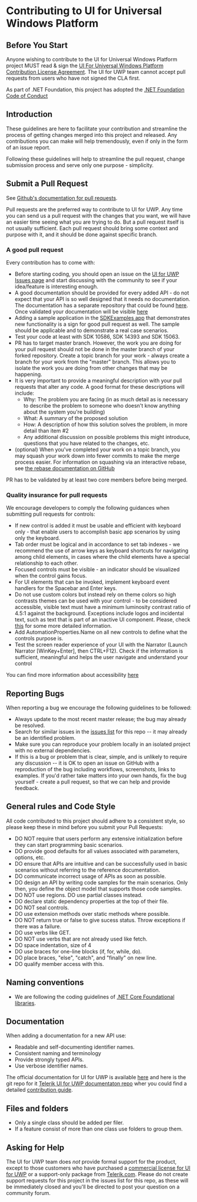 # Contributing to UI for Universal Windows Platform

## Before You Start

Anyone wishing to contribute to the UI for Universal Windows Platform project MUST read & sign the [UI For Universal Windows Platform Contribution License Agreement](https://docs.google.com/forms/d/e/1FAIpQLSfQAzVxnnfwRQmtJCVmB41_ig1gYow--Gr8qLvaDxJRNHPtUQ/viewform). The UI for UWP team cannot accept pull requests from users who have not signed the CLA first.

As part of .NET Foundation, this project has adopted the [.NET Foundation Code of Conduct](https://dotnetfoundation.org/code-of-conduct) 

## Introduction

These guidelines are here to facilitate your contribution and streamline the process of getting changes merged into this project and released. Any contributions you can make will help tremendously, even if only in the form of an issue report.

Following these guidelines will help to streamline the pull request, change submission process and serve only one purpose - simplicity.

## Submit a Pull Request

See [Github's documentation for pull requests](https://help.github.com/articles/using-pull-requests).

Pull requests are the preferred way to contribute to UI for UWP. Any time you can send us a pull request with the changes that you want, we will have an easier time seeing what you are trying to do. But a pull request itself is not usually sufficient. Each pull request should bring some context and purpose with it, and it should be done against specific branch. 

### A good pull request

Every contribution has to come with:

* Before starting coding, you should open an issue on the [UI for UWP Issues page](https://github.com/telerik/UI-For-UWP/issues) and start discussing with the community to see if your idea/feature is interesting enough. 
* A good documentation should be provided for every added API - do not expect that your API is so well designed that it needs no documentation. The documentation has a separate repository that could be found [here](https://github.com/telerik/uwp-docs). Once validated your documentation will be visible [here](http://docs.telerik.com/devtools/universal-windows-platform/introduction-uwp)
* Adding a sample application in the [SDKExamples app](https://github.com/telerik/UI-For-UWP/tree/master/SDKExamples.UWP) that demonstrates new functionality is a sign for good pull request as well. The sample should be applicable and to demonstrate a real case scenarios.
* Test your code at least with SDK 10586, SDK 14393 and SDK 15063.
* PR has to target master branch. However, the work you are doing for your pull request should not be done in the master branch of your forked repository. Create a topic branch for your work - always create a branch for your work from the "master" branch. This allows you to isolate the work you are doing from other changes that may be happening.
* It is very important to provide a meaningful description with your pull requests that alter any code. A good format for these descriptions will include:
	* Why: The problem you are facing (in as much detail as is necessary to describe the problem to someone who doesn't know anything about the system you're building)
	* What: A summary of the proposed solution
	* How: A description of how this solution solves the problem, in more detail than item #2
	* Any additional discussion on possible problems this might introduce, questions that you have related to the changes, etc.
* (optional) When you've completed your work on a topic branch, you may squash your work down into fewer commits to make the merge process easier. For information on squashing via an interactive rebase, see [the rebase documentation on GitHub](https://help.github.com/articles/interactive-rebase)

PR has to be validated by at least two core members before being merged.

### Quality insurance for pull requests

We encourage developers to comply the following guidances when submitting pull requests for controls:
* If new control is added it must be usable and efficient with keyboard only - that enable users to accomplish basic app scenarios by using only the keyboard.
* Tab order must be logical and in accordance to set tab indexes - we recommend the use of arrow keys as keyboard shortcuts for navigating among child elements, in cases where the child elements have a special relationship to each other.
* Focused controls must be visible - an indicator should be visualized when the control gains focus.
* For UI elements that can be invoked, implement keyboard event handlers for the Spacebar and Enter keys.
* Do not use custom colors but instead rely on theme colors so high contrasts themes can be used with your control - to be considered accessible, visible text must have a minimum luminosity contrast ratio of 4.5:1 against the background. Exceptions include logos and incidental text, such as text that is part of an inactive UI component. Please, check [this](https://www.w3.org/TR/WCAG20-TECHS/G18.html) for some more detailed information.
* Add AutomationProperties.Name on all new controls to define what the controls purpose is.
* Test the screen reader experience of your UI with the Narrator (Launch Narrator [WinKey+Enter], then CTRL+F12). Check if the information is sufficient, meaningful and helps the user navigate and understand your control

You can find more information about accessibility [here](https://blogs.msdn.microsoft.com/winuiautomation/2015/07/14/building-accessible-windows-universal-apps-introduction)

## Reporting Bugs

When reporting a bug we encourage the following guidelines to be followed:

* Always update to the most recent master release; the bug may already be resolved.
* Search for similar issues in the [issues list](https://github.com/telerik/UI-For-UWP/issues) for this repo -- it may already be an identified problem.
* Make sure you can reproduce your problem locally in an isolated project with no external dependencies.
* If this is a bug or problem that is clear, simple, and is unlikely to require any discussion -- it is OK to open an issue on GitHub with a reproduction of the bug including workflows, screenshots, links to examples. If you'd rather take matters into your own hands, fix the bug yourself - create a pull request, so that we can help and provide feedback.

## General rules and Code Style

All code contributed to this project should adhere to a consistent style, so please keep these in mind before you submit your Pull Requests:

* DO NOT require that users perform any extensive initialization before they can start programming basic scenarios.
* DO provide good defaults for all values associated with parameters, options, etc.
* DO ensure that APIs are intuitive and can be successfully used in basic scenarios without referring to the reference documentation.
* DO communicate incorrect usage of APIs as soon as possible. 
* DO design an API by writing code samples for the main scenarios. Only then, you define the object model that supports those code samples.
* DO NOT use regions. DO use partial classes instead.
* DO declare static dependency properties at the top of their file.
* DO NOT seal controls.
* DO use extension methods over static methods where possible.
* DO NOT return true or false to give sucess status. Throw exceptions if there was a failure.
* DO use verbs like GET.
* DO NOT use verbs that are not already used like fetch.
* DO space indentation, size of 4
* DO use braces for one-line blocks (if, for, while, do).
* DO place braces, "else", "catch", and "finally" on new line.
* DO qualify member access with this.

## Naming conventions

* We are following the coding guidelines of [.NET Core Foundational libraries](https://github.com/dotnet/corefx/blob/master/Documentation/coding-guidelines/coding-style.md).

## Documentation

When adding a documentation for a new API use:

* Readable and self-documenting identifier names.
* Consistent naming and terminology
* Provide strongly typed APIs.
* Use verbose identifier names.

The official documentation for UI for UWP is available [here](http://docs.telerik.com/devtools/universal-windows-platform/Introduction-uwp) and here is the git repo for it [Telerik UI for UWP documentaton repo](https://github.com/telerik/uwp-docs) wher you could find a detailed [contribution guide](https://github.com/telerik/uwp-docs#contributing).

## Files and folders
* Only a single class should be added per filer.
* If a feature consist of more than one class use folders to group them.

## Asking for Help

The UI for UWP team does *not* provide formal support for the product, except to those customers who have purchased a [commercial license for UI for UWP](http://www.telerik.com/universal-windows-platform-ui) or a support-only package from [Telerik.com](https://www.telerik.com). Please do not create support requests for this project in the issues list for this repo, as these will be immediately closed and you'll be directed to post your question on a community forum.
